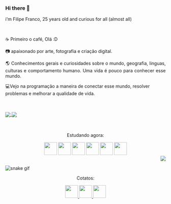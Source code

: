 ### Hi there 👋 

<p>i'm Filipe Franco, 25 years old and curious for all (almost all)</p><br>  
<div align="justify">
<p>☕ Primeiro o café, Olá :D</p>
<p>📷 apaixonado por arte, fotografia e criação digital.</p>
<p>🌎 Conhecimentos gerais e curiosidades sobre o mundo, geografia, linguas, culturas e comportamento humano.
Uma vida é pouco para conhecer esse mundo.</p>
</div>
<p>💻Vejo na programação a maneira de conectar esse mundo, resolver problemas e melhorar a qualidade de vida.</p> 
<br>
<br>
<div>
<a href="https://github.com/filipefranc0/github-readme-stats">
  <img align="center" src="https://github-readme-stats.vercel.app/api/top-langs/?username=filipefranc0&layout=compact&langs_count=7&theme=gruvbox"/>
</a>
<a href="https://github.com/anuraghazra/convoychat">
  <img align="center" src="https://github-readme-stats.vercel.app/api?username=filipefranc0&show_icons=true&theme=gruvbox&include_all_commits=true&count_private=true"/>
</a>
</div>
<br>
<br>
<div align="center">
<p>Estudando agora:</p>
<img src="https://cdn.jsdelivr.net/gh/devicons/devicon/icons/javascript/javascript-plain.svg" width="40" height="40" /> <img src="https://cdn.jsdelivr.net/gh/devicons/devicon/icons/html5/html5-plain.svg" width="40" height="40" /> <img src="https://cdn.jsdelivr.net/gh/devicons/devicon/icons/css3/css3-plain.svg" width="40" height="40" /> 
            <img src="https://cdn.jsdelivr.net/gh/devicons/devicon/icons/git/git-plain.svg" width="40" height="40"/> 
            <img src="https://cdn.jsdelivr.net/gh/devicons/devicon/icons/github/github-original.svg" width="40" height="40"/> 
            <img src="https://cdn.jsdelivr.net/gh/devicons/devicon/icons/visualstudio/visualstudio-plain.svg" width="40" height="40" />
           </div>                                  
           

 <img align="right" src="https://user-images.githubusercontent.com/111539765/197872807-dbde070b-4649-41b2-b2aa-c5874328a675.png" /> 
 
##



 ![snake gif](https://github.com/filipefranc0/filipefranc0/blob/output/github-contribution-grid-snake.svg) 
 
 
 
 <div align="center">
<p>
Cotatos:
</p>
 <a href="https://www.instagram.com/filipefranc0/"><img src="https://cdn-icons-png.flaticon.com/512/174/174855.png" width="40" height="40"/> 
 <a href="https://twitter.com/FilipeFranc0"><img src="https://cdn-icons-png.flaticon.com/512/733/733579.png" width="40" height="40"/> 
 <a href="mailto:filipefranco.dev@gmail.com"><img src="https://cdn-icons-png.flaticon.com/512/5968/5968534.png" width="40" height="40"/>
 </div>
 
<!--
**filipefranc0/filipefranc0** is a ✨ _special_ ✨ repository because its `README.md` (this file) appears on your GitHub profile.

Here are some ideas to get you started:

- 🔭 
- 🌱 
- 👯 I’m looking to collaborate on ...
- 🤔 I’m looking for help with ...
- 💬 Ask me about ...
- 📫 How to reach me: ...
- 😄 Pronouns: ...
- ⚡ Fun fact: ...
-->
